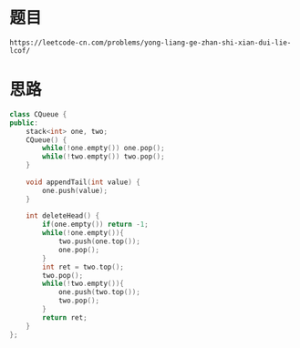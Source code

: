 # 题目
`https://leetcode-cn.com/problems/yong-liang-ge-zhan-shi-xian-dui-lie-lcof/`

# 思路
```cpp
class CQueue {
public:
    stack<int> one, two;
    CQueue() {
        while(!one.empty()) one.pop();
        while(!two.empty()) two.pop();
    }
    
    void appendTail(int value) {
        one.push(value);    
    }
    
    int deleteHead() {
        if(one.empty()) return -1;
        while(!one.empty()){
            two.push(one.top()); 
            one.pop();
        }
        int ret = two.top();
        two.pop();
        while(!two.empty()){
            one.push(two.top());
            two.pop();
        }
        return ret;
    }
};
```